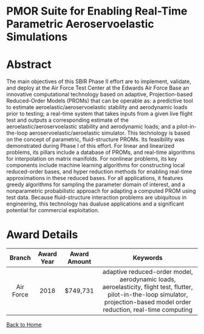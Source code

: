 
PMOR Suite for Enabling Real-Time Parametric Aeroservoelastic Simulations
=========================================================================

# Abstract


The main objectives of this SBIR Phase II effort are to implement, validate, and deploy at the Air Force Test Center at the Edwards Air Force Base an innovative computational technology based on adaptive, Projection-based Reduced-Order Models (PROMs) that can be operable as: a predictive tool to estimate aeroelastic/aeroservoelastic stability and aerodynamic loads prior to testing; a real-time system that takes inputs from a given live flight test and outputs a corresponding estimate of the aeroelastic/aeroservoelastic stability and aerodynamic loads; and a pilot-in-the-loop aeroservoelastic/aeroelastic simulator. This technology is based on the concept of parametric, fluid-structure PROMs. Its feasibility was demonstrated during Phase I of this effort. For linear and linearized problems, its pillars include a database of PROMs, and real-time algorithms for interpolation on matrix manifolds. For nonlinear problems, its key components include machine learning algorithms for constructing local reduced-order bases, and hyper reduction methods for enabling real-time approximations in these reduced bases. For all applications, it features greedy algorithms for sampling the parameter domain of interest, and a nonparametric probabilistic approach for adapting a computed PROM using test data. Because fluid-structure interaction problems are ubiquitous in engineering, this technology has dualuse applications and a significant potential for commercial exploitation.  

# Award Details

|Branch|Award Year|Award Amount|Keywords|
| :---: | :---: | :---: | :---: |
|Air Force|2018|$749,731|adaptive reduced-order model, aerodynamic loads, aeroelasticity, flight test, flutter, pilot-in-the-loop simulator, projection-based model order reduction, real-time computing|
  
  


[Back to Home](https://github.com/chrischow/dod_sbir_awards/DJ/#1369)